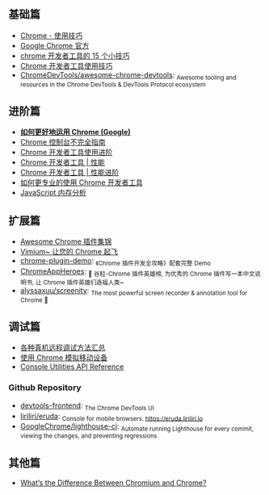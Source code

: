 ## 基础篇

- [Chrome - 使用技巧](http://www.cnblogs.com/liyunhua/p/4544738.html)
- [Google Chrome 官方 ](https://developer.chrome.com/devtools)
- [chrome 开发者工具的 15 个小技巧](https://f-e-d.club/topic/15-tips-of-chrome-developer-tools.article)
- [Chrome 开发者工具使用技巧](http://segmentfault.com/a/1190000003882567)
- [ChromeDevTools/awesome-chrome-devtools](https://github.com/ChromeDevTools/awesome-chrome-devtools): <sub>Awesome tooling and resources in the Chrome DevTools & DevTools Protocol ecosystem</sub>

## 进阶篇

- [**如何更好地运用 Chrome (Google)** ](https://jeffjade.com/2017/05/01/122-how-to-better-use-google_chrome/)
- [Chrome 控制台不完全指南](http://www.cnblogs.com/Wayou/p/chrome-console-tips-and-tricks.html)
- [Chrome 开发者工具使用进阶](http://www.cnblogs.com/constantince/p/4579121.html)
- [Chrome 开发者工具 | 性能](http://www.cnblogs.com/constantince/p/4585983.html)
- [Chrome 开发者工具 | 性能进阶](http://www.cnblogs.com/constantince/p/4607497.html)
- [如何更专业的使用 Chrome 开发者工具](http://www.w3cplus.com/tools/how-to-use-chrome-devtools-like-a-pro.html)
- [JavaScript 内存分析](https://github.com/CN-Chrome-DevTools/CN-Chrome-DevTools/blob/master/md/Performance-Profiling/JavaScript-Memory-Profiling.md)

## 扩展篇

- [Awesome Chrome 插件集锦](https://www.jeffjade.com/2017/01/23/118-chrome_awesome_plug-in/)
- [Vimium~ 让您的 Chrome 起飞](http://www.jeffjade.com/2015/10/19/2015-10-18-chrome-vimium/)
- [chrome-plugin-demo](https://github.com/sxei/chrome-plugin-demo): <sub>《Chrome 插件开发全攻略》配套完整 Demo</sub>
- [ChromeAppHeroes](https://github.com/zhaoolee/ChromeAppHeroes): <sub>🌈 谷粒-Chrome 插件英雄榜, 为优秀的 Chrome 插件写一本中文说明书, 让 Chrome 插件英雄们造福人类~</sub>
- [alyssaxuu/screenity](https://github.com/alyssaxuu/screenity): <sub>The most powerful screen recorder & annotation tool for Chrome 🎥</sub>

## 调试篇

- [各种真机远程调试方法汇总](https://github.com/jieyou/remote_inspect_web_on_real_device)
- [使用 Chrome 模拟移动设备](https://developer.chrome.com/devtools/docs/mobile-emulation)
- [Console Utilities API Reference](https://developer.chrome.com/devtools/docs/commandline-api)

### Github Repository

- [devtools-frontend](https://github.com/ChromeDevTools/devtools-frontend): <sub>The Chrome DevTools UI</sub>
- [liriliri/eruda](https://github.com/liriliri/eruda): <sub>Console for mobile browsers. https://eruda.liriliri.io</sub>
- [GoogleChrome/lighthouse-ci](https://github.com/GoogleChrome/lighthouse-ci): <sub>Automate running Lighthouse for every commit, viewing the changes, and preventing regressions</sub>

## 其他篇

- [What’s the Difference Between Chromium and Chrome?](https://www.howtogeek.com/202825/what%E2%80%99s-the-difference-between-chromium-and-chrome/)
